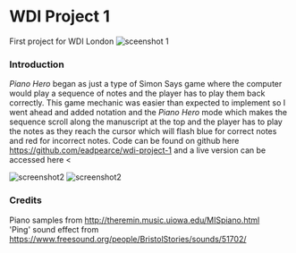 # WDI Project 1
First project for WDI London
![sceenshot 1](https://pbs.twimg.com/media/C8vOQGQW0AABhMJ.jpg:large)

### Introduction
*Piano Hero* began as just a type of Simon Says game where the computer would play a sequence of notes and the player has to play them back correctly. This game mechanic was easier than expected to implement so I went ahead and added notation and the *Piano Hero* mode which makes the sequence scroll along the manuscript at the top and the player has to play the notes as they reach the cursor which will flash blue for correct notes and red for incorrect notes. Code can be found on github here <https://github.com/eadpearce/wdi-project-1> and a live version can be accessed here <

![screenshot2](https://pbs.twimg.com/media/C8vQHjqXcAAf9QK.jpg)
![screenshot2](https://pbs.twimg.com/media/C8vQHjzXoAAhe-n.jpg)

### Credits 

Piano samples from <http://theremin.music.uiowa.edu/MISpiano.html>  
'Ping' sound effect from <https://www.freesound.org/people/BristolStories/sounds/51702/>  